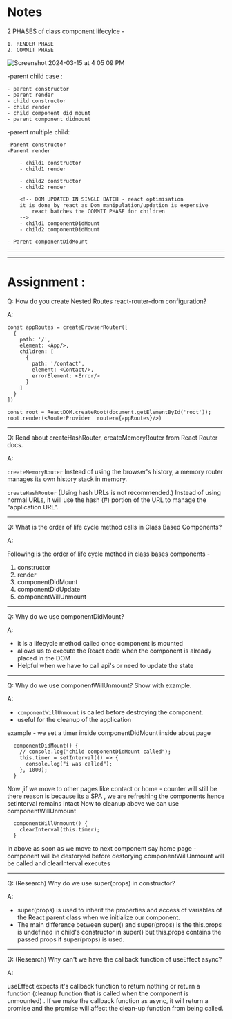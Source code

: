 # Notes
2 PHASES of class component lifecylce - 

    1. RENDER PHASE
    2. COMMIT PHASE

![Screenshot 2024-03-15 at 4 05 09 PM](https://github.com/rhythm55/Namaste-react-restart/assets/36883992/29bd3481-bf11-4a9d-a104-7a5f34a6afa9)

-parent child case :
```
- parent constructor
- parent render
- child constructor
- child render
- child component did mount
- parent component didmount
```

-parent multiple child:
```
-Parent constructor
-Parent render

    - child1 constructor
    - child1 render

    - child2 constructor
    - child2 render

    <!-- DOM UPDATED IN SINGLE BATCH - react optimisation
    it is done by react as Dom manipulation/updation is expensive 
        react batches the COMMIT PHASE for children
    -->
    - child1 componentDidMount
    - child2 componentDidMount

- Parent componentDidMount
```


***
***

# Assignment :

Q: How do you create Nested Routes react-router-dom configuration?

A:
```
const appRoutes = createBrowserRouter([
  {
    path: '/',
    element: <App/>,
    children: [
      {
        path: '/contact',
        element: <Contact/>,
        errorElement: <Error/>
      }
    ]
  }
])

const root = ReactDOM.createRoot(document.getElementById('root'));
root.render(<RouterProvider  router={appRoutes}/>)
```

***

Q: Read about createHashRouter, createMemoryRouter from React Router docs.

A:

`createMemoryRouter`
Instead of using the browser's history, a memory router manages its own history stack in memory. 

`createHashRouter` (Using hash URLs is not recommended.)
Instead of using normal URLs, it will use the hash (#) portion of the URL to manage the "application URL".

***

Q: What is the order of life cycle method calls in Class Based Components?

A:

Following is the order of life cycle method in class bases components -
1. constructor
2. render
3. componentDidMount
4. componentDidUpdate
5. componentWillUnmount

***

Q: Why do we use componentDidMount?

A:
- it is a lifecycle method called once component is mounted
- allows us to execute the React code when the component is already placed in the DOM 
- Helpful when we have to call api's or need to update the state

***

Q: Why do we use componentWillUnmount? Show with example.

A:

- `componentWillUnmount` is called before destroying the component.
- useful for the cleanup of the application

example - 
we set a timer inside componentDidMount inside about page
```
  componentDidMount() {
    // console.log("child componentDidMount called");
    this.timer = setInterval(() => {
      console.log("i was called");
    }, 1000);
  }
```
Now ,if we move to other pages like contact or home - counter will still be there
reason is because its a SPA , we are refreshing the components hence setInterval remains intact
Now to cleanup above we can use componentWillUnmount
```
  componentWillUnmount() {
    clearInterval(this.timer);
  }
```
In above as soon as we move to next component say home page - component will be destoryed
before destorying componentWillUnmount will be called and clearInterval executes

***

Q: (Research) Why do we use super(props) in constructor?

A:

- super(props) is used to inherit the properties and access of variables 
 of the React parent class when we initialize our component.
- The main difference between super() and super(props) is the this.props
 is undefined in child's constructor in super()
 but this.props contains the passed props if super(props) is used.

***

Q: (Research) Why can't we have the callback function of useEffect async?

A: 

useEffect expects it's callback function to return nothing or return a function (cleanup function that is called when the component is unmounted)
. If we make the callback function as async, it will return a promise and the promise will affect the clean-up function from being called.








































